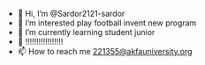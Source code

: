 - 👋 Hi, I’m @Sardor2121-sardor
- 👀 I’m interested  play football invent new program
- 🌱 I’m currently learning student junior
- 💞️ !!!!!!!!!!!!!!!!!
- 📫 How to reach me 221355@akfauniversity.org

<!---
Sardor2121/Sardor2121 is a ✨ special ✨ repository because its `README.md` (this file) appears on your GitHub profile.
You can click the Preview link to take a look at your changes.
--->
